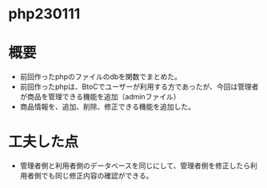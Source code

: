 # php230111

# 概要
- 前回作ったphpのファイルのdbを関数でまとめた。
- 前回作ったphpは、BtoCでユーザーが利用する方であったが、今回は管理者が商品を管理できる機能を追加（adminファイル）
- 商品情報を、追加、削除、修正できる機能を追加した。

# 工夫した点
- 管理者側と利用者側のデータベースを同じにして、管理者側を修正したら利用者側でも同じ修正内容の確認ができる。

